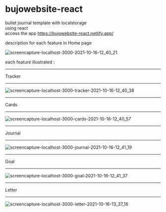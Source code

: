 # bujowebsite-react

bullet journal template with localstorage<br>
using react<br>
access the app https://bujowebsite-react.netlify.app/ <br> 

description for each feature in Home page<br>

![screencapture-localhost-3000-2021-10-16-12_40_21](https://user-images.githubusercontent.com/74818556/137576630-6720ef78-825b-495c-93be-b69b1345d2c0.png)

each feature illustrated :

<hr>
Tracker
<hr>

![screencapture-localhost-3000-tracker-2021-10-16-12_40_38](https://user-images.githubusercontent.com/74818556/137576667-6c8a4513-2565-43a1-b494-dd869f64b429.png)

<hr>
Cards
<hr>

![screencapture-localhost-3000-cards-2021-10-16-12_40_57](https://user-images.githubusercontent.com/74818556/137576676-da283c51-b66d-4eba-90c0-0061d1383c3b.png)

<hr>
Journal
<hr>

![screencapture-localhost-3000-journal-2021-10-16-12_41_19](https://user-images.githubusercontent.com/74818556/137576684-e4e0492f-39c0-4c58-bd5d-38da06f8c98b.png)

<hr>
Goal
<hr>

![screencapture-localhost-3000-goal-2021-10-16-12_41_37](https://user-images.githubusercontent.com/74818556/137576688-42360b84-aafa-4d2e-89f2-728ce3aeda62.png)

<hr>
Letter
<hr>

![screencapture-localhost-3000-letter-2021-10-16-13_37_16](https://user-images.githubusercontent.com/74818556/137576714-8054b1b8-ffde-4694-b0ed-1f33a67440de.png)
